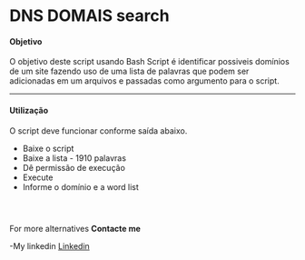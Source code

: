 # DNS DOMAIS search 

 #### Objetivo 
O objetivo deste script usando Bash Script é identificar possiveis domínios de um site fazendo uso de uma lista de palavras que podem ser adicionadas em um arquivos e passadas como argumento para o script.

 ---
 
 #### Utilização 
O script deve funcionar conforme saída abaixo. 

- Baixe o script 
- Baixe a lista - 1910 palavras
- Dê permissão de execução
- Execute
- Informe o domínio e a word list

 ```



 ```


For more alternatives 
 **Contacte me** 

-My linkedin [Linkedin](https://www.linkedin.com/in/isweluiz/)


 
